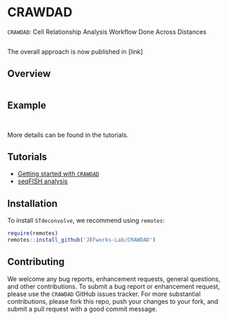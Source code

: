 # CRAWDAD

<!-- badges: start -->

<!-- badges: end -->

`CRAWDAD`: Cell Relationship Analysis Workflow Done Across Distances

<img src=""/>

The overall approach is now published in [link]

## Overview

<img src=""/>

## Example

``` r

```

<img src=""/>

More details can be found in the tutorials.

## Tutorials
- [Getting started with `CRAWDAD`](tutorial.md)
- [seqFISH analysis](2_seqfish.md)

## Installation

To install `STdeconvolve`, we recommend using `remotes`:

``` r
require(remotes)
remotes::install_github('JEFworks-Lab/CRAWDAD')
```

## Contributing

We welcome any bug reports, enhancement requests, general questions, and other contributions. To submit a bug report or enhancement request, please use the `CRAWDAD` GitHub issues tracker. For more substantial contributions, please fork this repo, push your changes to your fork, and submit a pull request with a good commit message.
